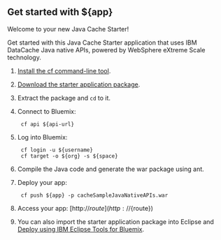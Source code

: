 Get started with ${app}
-----------------------------------
Welcome to your new Java Cache Starter! 
               
Get started with this Java Cache Starter application that uses IBM DataCache Java native APIs, powered by WebSphere eXtreme Scale technology.

1. [Install the cf command-line tool](${doc-url}/#starters/BuildingWeb.html#install_cf).
2. [Download the starter application package](${ace-url}/rest/apps/${app-guid}/starter-download).
3. Extract the package and `cd` to it.
4. Connect to Bluemix:

		cf api ${api-url}

5. Log into Bluemix:

		cf login -u ${username}
		cf target -o ${org} -s ${space}
		
6. Compile the Java code and generate the war package using ant.
7. Deploy your app:

		cf push ${app} -p cacheSampleJavaNativeAPIs.war


8. Access your app: [http://${route}](http://${route})
9. You can also import the starter application package into Eclipse and [Deploy using IBM Eclipse Tools for Bluemix](${doc-url}/#manageapps/eclipsetools.html#eclipsetools).
